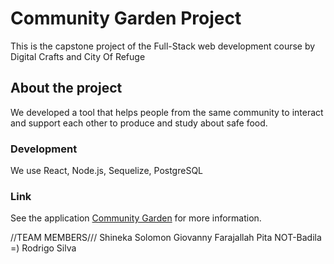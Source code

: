 # Community Garden Project

This is the capstone project of the Full-Stack web development course by Digital Crafts and City Of Refuge

## About the project

We developed a tool that helps people from the same community to interact and support each other to produce and study about safe food.

### Development

We use React, Node.js, Sequelize, PostgreSQL

### Link 

See the application [Community Garden](https://community-garden.onrender.com) for more information.



//TEAM MEMBERS///
Shineka Solomon
Giovanny Farajallah
Pita NOT-Badila =)
Rodrigo Silva

